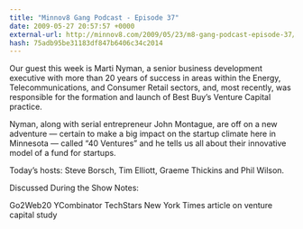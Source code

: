 ```yaml
---
title: "Minnov8 Gang Podcast - Episode 37"
date: 2009-05-27 20:57:57 +0000
external-url: http://minnov8.com/2009/05/23/m8-gang-podcast-episode-37/
hash: 75adb95be31183df847b6406c34c2014
---
```


Our guest this week is Marti Nyman, a senior business development executive with more than 20 years of success in areas within the Energy, Telecommunications, and Consumer Retail sectors, and, most recently, was responsible for the formation and launch of Best Buy’s Venture Capital practice.

Nyman, along with serial entrepreneur John Montague, are off on a new adventure — certain to make a big impact on the startup climate here in Minnesota —  called “40 Ventures” and he tells us all about their innovative model of a fund for startups.

Today’s hosts: Steve Borsch, Tim Elliott, Graeme Thickins and Phil Wilson.

Discussed During the Show Notes:


Go2Web20
YCombinator
TechStars
New York Times article on venture capital study





    

